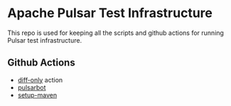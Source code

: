 # Apache Pulsar Test Infrastructure

This repo is used for keeping all the scripts and github actions for running Pulsar test infrastructure.

## Github Actions

- [diff-only](diff-only/README.md) action
- [pulsarbot](pulsarbot/README.md)
- [setup-maven](setup-maven/README.md)

#
